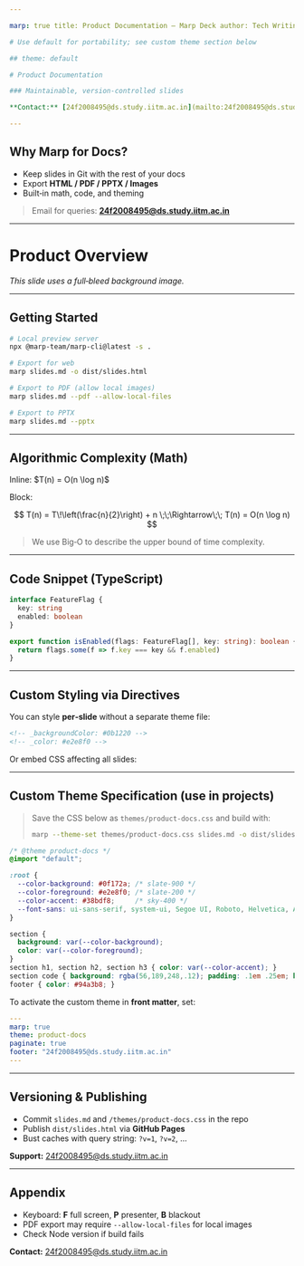 ```yaml
---

marp: true title: Product Documentation — Marp Deck author: Tech Writing Team paginate: true footer: "Product Docs • [24f2008495@ds.study.iitm.ac.in](mailto:24f2008495@ds.study.iitm.ac.in)"

# Use default for portability; see custom theme section below

## theme: default

# Product Documentation

### Maintainable, version‑controlled slides

**Contact:** [24f2008495@ds.study.iitm.ac.in](mailto:24f2008495@ds.study.iitm.ac.in)

---
```


## Why Marp for Docs?

- Keep slides in Git with the rest of your docs
- Export **HTML / PDF / PPTX / Images**
- Built‑in math, code, and theming

> Email for queries: [**24f2008495@ds.study.iitm.ac.in**](mailto:24f2008495@ds.study.iitm.ac.in)

---



# Product Overview

*This slide uses a full‑bleed background image.*

---

## Getting Started

```bash
# Local preview server
npx @marp-team/marp-cli@latest -s .

# Export for web
marp slides.md -o dist/slides.html

# Export to PDF (allow local images)
marp slides.md --pdf --allow-local-files

# Export to PPTX
marp slides.md --pptx
```

---

## Algorithmic Complexity (Math)

Inline: \$T(n) = O(n \log n)\$

Block:

$$
T(n) = T\!\left(\frac{n}{2}\right) + n \;\;\Rightarrow\;\; T(n) = O(n \log n)
$$

> We use Big‑O to describe the upper bound of time complexity.

---

## Code Snippet (TypeScript)

```ts
interface FeatureFlag {
  key: string
  enabled: boolean
}

export function isEnabled(flags: FeatureFlag[], key: string): boolean {
  return flags.some(f => f.key === key && f.enabled)
}
```

---

## Custom Styling via Directives

You can style **per‑slide** without a separate theme file:

```html
<!-- _backgroundColor: #0b1220 -->
<!-- _color: #e2e8f0 -->
```

Or embed CSS affecting all slides:

---

## Custom Theme Specification (use in projects)

> Save the CSS below as `themes/product-docs.css` and build with:
>
> ```bash
> marp --theme-set themes/product-docs.css slides.md -o dist/slides.html
> ```

```css
/* @theme product-docs */
@import "default";

:root {
  --color-background: #0f172a; /* slate-900 */
  --color-foreground: #e2e8f0; /* slate-200 */
  --color-accent: #38bdf8;     /* sky-400 */
  --font-sans: ui-sans-serif, system-ui, Segoe UI, Roboto, Helvetica, Arial;
}

section {
  background: var(--color-background);
  color: var(--color-foreground);
}
section h1, section h2, section h3 { color: var(--color-accent); }
section code { background: rgba(56,189,248,.12); padding: .1em .25em; border-radius: .25em; }
footer { color: #94a3b8; }
```

To activate the custom theme in **front matter**, set:

```yaml
---
marp: true
theme: product-docs
paginate: true
footer: "24f2008495@ds.study.iitm.ac.in"
---
```

---

## Versioning & Publishing

- Commit `slides.md` and `/themes/product-docs.css` in the repo
- Publish `dist/slides.html` via **GitHub Pages**
- Bust caches with query string: `?v=1`, `?v=2`, ...

**Support:** [24f2008495@ds.study.iitm.ac.in](mailto:24f2008495@ds.study.iitm.ac.in)

---

## Appendix

- Keyboard: **F** full screen, **P** presenter, **B** blackout
- PDF export may require `--allow-local-files` for local images
- Check Node version if build fails

**Contact:** [24f2008495@ds.study.iitm.ac.in](mailto:24f2008495@ds.study.iitm.ac.in)

